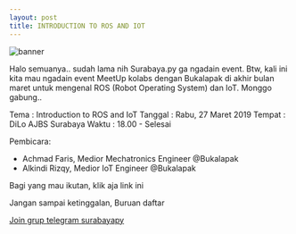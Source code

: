 ```yaml
---
layout: post
title: INTRODUCTION TO ROS AND IOT
---
```

![banner](/dotX/assets/img/ros.jpg)

Halo semuanya.. sudah lama nih Surabaya.py ga ngadain event. Btw, kali ini kita mau ngadain event MeetUp kolabs dengan Bukalapak di akhir bulan maret untuk mengenal ROS (Robot Operating System) dan IoT. Monggo gabung..

Tema : Introduction to ROS and IoT
Tanggal : Rabu, 27 Maret 2019
Tempat : DiLo AJBS Surabaya
Waktu : 18.00 - Selesai

Pembicara:

* Achmad Faris, Medior Mechatronics Engineer @Bukalapak
* Alkindi Rizqy, Medior IoT Engineer @Bukalapak

Bagi yang mau ikutan, klik aja link ini

Jangan sampai ketinggalan, Buruan daftar

[Join grup telegram surabayapy][tele]

[tele]: https://t.me/surabayadotpy